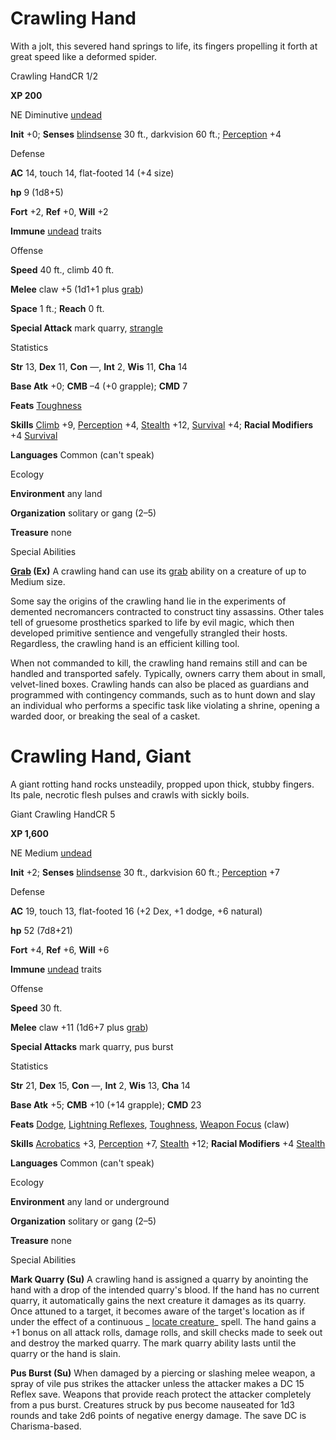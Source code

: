 # Crawling Hand

With a jolt, this severed hand springs to life, its fingers propelling it forth at great speed like a deformed spider.

Crawling HandCR 1/2

**XP 200**

NE Diminutive [undead](/pathfinderRPG/prd/monsters/creatureTypes.html#_undead)

**Init** +0; **Senses** [blindsense](/pathfinderRPG/prd/monsters/universalMonsterRules.html#_blindsense) 30 ft., darkvision 60 ft.; [Perception](/pathfinderRPG/prd/additionalMonsters/../skills/perception.html#_perception) +4

Defense

**AC** 14, touch 14, flat-footed 14 (+4 size)

**hp** 9 (1d8+5)

**Fort** +2, **Ref** +0, **Will** +2

**Immune** [undead](/pathfinderRPG/prd/monsters/creatureTypes.html#_undead) traits

Offense

**Speed** 40 ft., climb 40 ft.

**Melee** claw +5 (1d1+1 plus [grab](/pathfinderRPG/prd/monsters/universalMonsterRules.html#_grab))

**Space** 1 ft.; **Reach** 0 ft.

**Special Attack** mark quarry, [strangle](/pathfinderRPG/prd/monsters/universalMonsterRules.html#_strangle)

Statistics

**Str** 13, **Dex** 11, **Con** —, **Int** 2, **Wis** 11, **Cha** 14

**Base Atk** +0; **CMB** –4 (+0 grapple); **CMD** 7

**Feats** [Toughness](/pathfinderRPG/prd/additionalMonsters/../feats.html#_toughness)

**Skills** [Climb](/pathfinderRPG/prd/additionalMonsters/../skills/climb.html#_climb) +9, [Perception](/pathfinderRPG/prd/additionalMonsters/../skills/perception.html#_perception) +4, [Stealth](/pathfinderRPG/prd/additionalMonsters/../skills/stealth.html#_stealth) +12, [Survival](/pathfinderRPG/prd/additionalMonsters/../skills/survival.html#_survival) +4; **Racial Modifiers** +4 [Survival](/pathfinderRPG/prd/additionalMonsters/../skills/survival.html#_survival)

**Languages** Common (can't speak)

Ecology

**Environment** any land

**Organization** solitary or gang (2–5)

**Treasure** none

Special Abilities

**[Grab](/pathfinderRPG/prd/monsters/universalMonsterRules.html#_grab) (Ex)** A crawling hand can use its [grab](/pathfinderRPG/prd/monsters/universalMonsterRules.html#_grab) ability on a creature of up to Medium size.

Some say the origins of the crawling hand lie in the experiments of demented necromancers contracted to construct tiny assassins. Other tales tell of gruesome prosthetics sparked to life by evil magic, which then developed primitive sentience and vengefully strangled their hosts. Regardless, the crawling hand is an efficient killing tool.

When not commanded to kill, the crawling hand remains still and can be handled and transported safely. Typically, owners carry them about in small, velvet-lined boxes. Crawling hands can also be placed as guardians and programmed with contingency commands, such as to hunt down and slay an individual who performs a specific task like violating a shrine, opening a warded door, or breaking the seal of a casket.

# Crawling Hand, Giant

A giant rotting hand rocks unsteadily, propped upon thick, stubby fingers. Its pale, necrotic flesh pulses and crawls with sickly boils.

Giant Crawling HandCR 5

**XP 1,600**

NE Medium [undead](/pathfinderRPG/prd/monsters/creatureTypes.html#_undead)

**Init** +2; **Senses** [blindsense](/pathfinderRPG/prd/monsters/universalMonsterRules.html#_blindsense) 30 ft., darkvision 60 ft.; [Perception](/pathfinderRPG/prd/additionalMonsters/../skills/perception.html#_perception) +7

Defense

**AC** 19, touch 13, flat-footed 16 (+2 Dex, +1 dodge, +6 natural)

**hp** 52 (7d8+21)

**Fort** +4, **Ref** +6, **Will** +6

**Immune** [undead](/pathfinderRPG/prd/monsters/creatureTypes.html#_undead) traits

Offense

**Speed** 30 ft.

**Melee** claw +11 (1d6+7 plus [grab](/pathfinderRPG/prd/monsters/universalMonsterRules.html#_grab))

**Special Attacks** mark quarry, pus burst

Statistics

**Str** 21, **Dex** 15, **Con** —, **Int** 2, **Wis** 13, **Cha** 14

**Base Atk** +5; **CMB** +10 (+14 grapple); **CMD** 23

**Feats** [Dodge](/pathfinderRPG/prd/additionalMonsters/../feats.html#_dodge), [Lightning Reflexes](/pathfinderRPG/prd/additionalMonsters/../feats.html#_lightning-reflexes), [Toughness](/pathfinderRPG/prd/additionalMonsters/../feats.html#_toughness), [Weapon Focus](/pathfinderRPG/prd/additionalMonsters/../feats.html#_weapon-focus) (claw)

**Skills** [Acrobatics](/pathfinderRPG/prd/additionalMonsters/../skills/acrobatics.html#_acrobatics) +3, [Perception](/pathfinderRPG/prd/additionalMonsters/../skills/perception.html#_perception) +7, [Stealth](/pathfinderRPG/prd/additionalMonsters/../skills/stealth.html#_stealth) +12; **Racial Modifiers** +4 [Stealth](/pathfinderRPG/prd/additionalMonsters/../skills/stealth.html#_stealth)

**Languages** Common (can't speak)

Ecology

**Environment** any land or underground

**Organization** solitary or gang (2–5)

**Treasure** none

Special Abilities

**Mark Quarry (Su)** A crawling hand is assigned a quarry by anointing the hand with a drop of the intended quarry's blood. If the hand has no current quarry, it automatically gains the next creature it damages as its quarry. Once attuned to a target, it becomes aware of the target's location as if under the effect of a continuous _ [locate creature](/pathfinderRPG/prd/additionalMonsters/../spells/locateCreature.html#_locate-creature)_ spell. The hand gains a +1 bonus on all attack rolls, damage rolls, and skill checks made to seek out and destroy the marked quarry. The mark quarry ability lasts until the quarry or the hand is slain.

**Pus Burst (Su)** When damaged by a piercing or slashing melee weapon, a spray of vile pus strikes the attacker unless the attacker makes a DC 15 Reflex save. Weapons that provide reach protect the attacker completely from a pus burst. Creatures struck by pus become nauseated for 1d3 rounds and take 2d6 points of negative energy damage. The save DC is Charisma-based.

